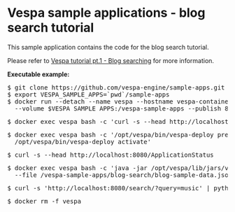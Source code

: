 <!-- Copyright 2017 Yahoo Holdings. Licensed under the terms of the Apache 2.0 license. See LICENSE in the project root. -->
# Vespa sample applications - blog search tutorial

This sample application contains the code for the blog search tutorial.

Please refer to
[Vespa tutorial pt.1 - Blog searching](http://docs.vespa.ai/documentation/tutorials/blog-search.html)
for more information.


**Executable example:**
<pre data-test="exec">
$ git clone https://github.com/vespa-engine/sample-apps.git
$ export VESPA_SAMPLE_APPS=`pwd`/sample-apps
$ docker run --detach --name vespa --hostname vespa-container --privileged \
  --volume $VESPA_SAMPLE_APPS:/vespa-sample-apps --publish 8080:8080 vespaengine/vespa
</pre>
<pre data-test="exec" data-test-wait-for="200 OK">
$ docker exec vespa bash -c 'curl -s --head http://localhost:19071/ApplicationStatus'
</pre>
<pre data-test="exec">
$ docker exec vespa bash -c '/opt/vespa/bin/vespa-deploy prepare /vespa-sample-apps/blog-search/src/main/application &amp;&amp; \
  /opt/vespa/bin/vespa-deploy activate'
</pre>
<pre data-test="exec" data-test-wait-for="200 OK">
$ curl -s --head http://localhost:8080/ApplicationStatus
</pre>
<pre data-test="exec">
$ docker exec vespa bash -c 'java -jar /opt/vespa/lib/jars/vespa-http-client-jar-with-dependencies.jar --verbose \
  --file /vespa-sample-apps/blog-search/blog-sample-data.json --host localhost --port 8080'
</pre>
<pre data-test="exec" data-test-assert-contains="Gerald Finley is passionate about the art of the art song">
$ curl -s 'http://localhost:8080/search/?query=music' | python -m json.tool
</pre>
<pre data-test="exec">
$ docker rm -f vespa
</pre>
